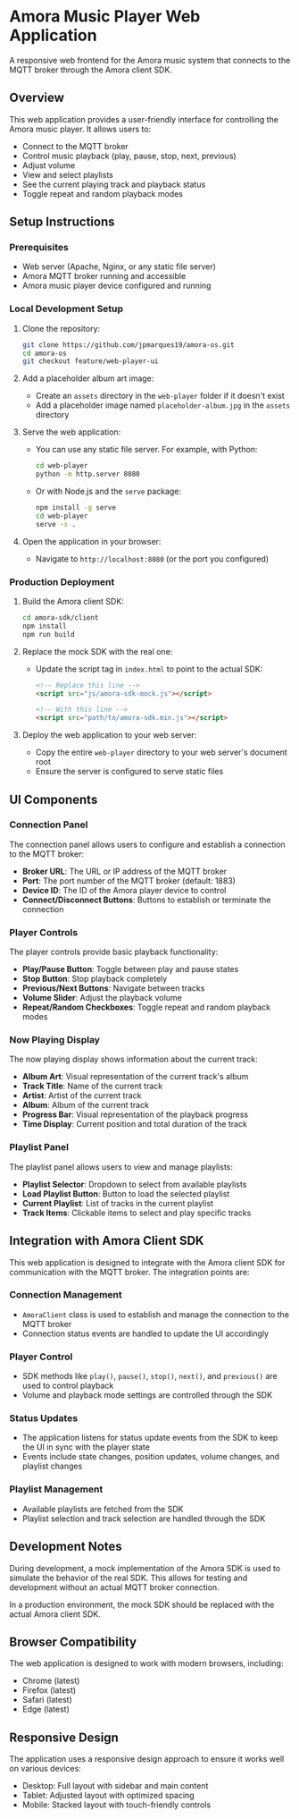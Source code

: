 # Amora Music Player Web Application

A responsive web frontend for the Amora music system that connects to the MQTT broker through the Amora client SDK.

## Overview

This web application provides a user-friendly interface for controlling the Amora music player. It allows users to:

- Connect to the MQTT broker
- Control music playback (play, pause, stop, next, previous)
- Adjust volume
- View and select playlists
- See the current playing track and playback status
- Toggle repeat and random playback modes

## Setup Instructions

### Prerequisites

- Web server (Apache, Nginx, or any static file server)
- Amora MQTT broker running and accessible
- Amora music player device configured and running

### Local Development Setup

1. Clone the repository:
   ```bash
   git clone https://github.com/jpmarques19/amora-os.git
   cd amora-os
   git checkout feature/web-player-ui
   ```

2. Add a placeholder album art image:
   - Create an `assets` directory in the `web-player` folder if it doesn't exist
   - Add a placeholder image named `placeholder-album.jpg` in the `assets` directory

3. Serve the web application:
   - You can use any static file server. For example, with Python:
     ```bash
     cd web-player
     python -m http.server 8080
     ```
   - Or with Node.js and the `serve` package:
     ```bash
     npm install -g serve
     cd web-player
     serve -s .
     ```

4. Open the application in your browser:
   - Navigate to `http://localhost:8080` (or the port you configured)

### Production Deployment

1. Build the Amora client SDK:
   ```bash
   cd amora-sdk/client
   npm install
   npm run build
   ```

2. Replace the mock SDK with the real one:
   - Update the script tag in `index.html` to point to the actual SDK:
     ```html
     <!-- Replace this line -->
     <script src="js/amora-sdk-mock.js"></script>
     
     <!-- With this line -->
     <script src="path/to/amora-sdk.min.js"></script>
     ```

3. Deploy the web application to your web server:
   - Copy the entire `web-player` directory to your web server's document root
   - Ensure the server is configured to serve static files

## UI Components

### Connection Panel

The connection panel allows users to configure and establish a connection to the MQTT broker:

- **Broker URL**: The URL or IP address of the MQTT broker
- **Port**: The port number of the MQTT broker (default: 1883)
- **Device ID**: The ID of the Amora player device to control
- **Connect/Disconnect Buttons**: Buttons to establish or terminate the connection

### Player Controls

The player controls provide basic playback functionality:

- **Play/Pause Button**: Toggle between play and pause states
- **Stop Button**: Stop playback completely
- **Previous/Next Buttons**: Navigate between tracks
- **Volume Slider**: Adjust the playback volume
- **Repeat/Random Checkboxes**: Toggle repeat and random playback modes

### Now Playing Display

The now playing display shows information about the current track:

- **Album Art**: Visual representation of the current track's album
- **Track Title**: Name of the current track
- **Artist**: Artist of the current track
- **Album**: Album of the current track
- **Progress Bar**: Visual representation of the playback progress
- **Time Display**: Current position and total duration of the track

### Playlist Panel

The playlist panel allows users to view and manage playlists:

- **Playlist Selector**: Dropdown to select from available playlists
- **Load Playlist Button**: Button to load the selected playlist
- **Current Playlist**: List of tracks in the current playlist
- **Track Items**: Clickable items to select and play specific tracks

## Integration with Amora Client SDK

This web application is designed to integrate with the Amora client SDK for communication with the MQTT broker. The integration points are:

### Connection Management

- `AmoraClient` class is used to establish and manage the connection to the MQTT broker
- Connection status events are handled to update the UI accordingly

### Player Control

- SDK methods like `play()`, `pause()`, `stop()`, `next()`, and `previous()` are used to control playback
- Volume and playback mode settings are controlled through the SDK

### Status Updates

- The application listens for status update events from the SDK to keep the UI in sync with the player state
- Events include state changes, position updates, volume changes, and playlist changes

### Playlist Management

- Available playlists are fetched from the SDK
- Playlist selection and track selection are handled through the SDK

## Development Notes

During development, a mock implementation of the Amora SDK is used to simulate the behavior of the real SDK. This allows for testing and development without an actual MQTT broker connection.

In a production environment, the mock SDK should be replaced with the actual Amora client SDK.

## Browser Compatibility

The web application is designed to work with modern browsers, including:

- Chrome (latest)
- Firefox (latest)
- Safari (latest)
- Edge (latest)

## Responsive Design

The application uses a responsive design approach to ensure it works well on various devices:

- Desktop: Full layout with sidebar and main content
- Tablet: Adjusted layout with optimized spacing
- Mobile: Stacked layout with touch-friendly controls
